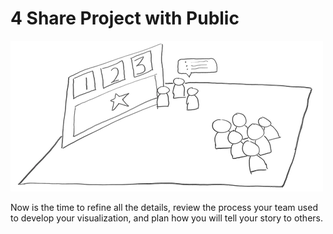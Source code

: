 # 4 Share Project with Public

![](../../.gitbook/assets/phase4.png)

Now is the time to refine all the details, review the process your team used to develop your visualization, and plan how you will tell your story to others.

